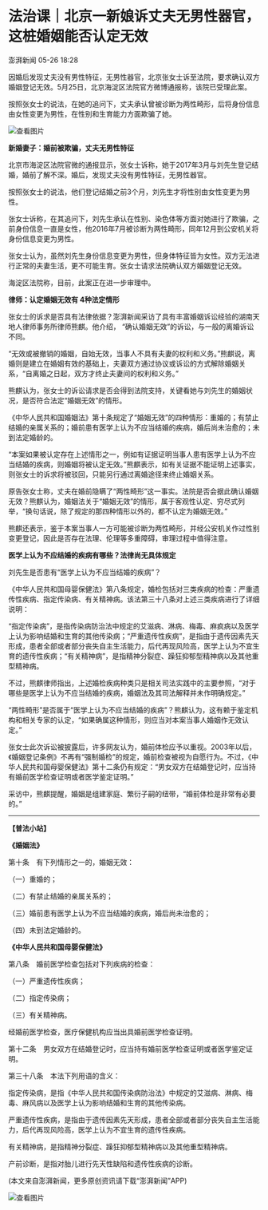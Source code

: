 # 法治课｜北京一新娘诉丈夫无男性器官，这桩婚姻能否认定无效

澎湃新闻 05-26 18:28

因婚后发现丈夫没有男性特征，无男性器官，北京张女士诉至法院，要求确认双方婚姻登记无效。5月25日，北京海淀区法院官方微博通报称，该院已受理此案。

按照张女士的说法，在她的追问下，丈夫承认曾被诊断为两性畸形，后将身份信息由女性变更为男性，在性别和生育能力方面欺骗了她。

![查看图片](http://image.thepaper.cn/www/image/5/778/608.jpg)

**新婚妻子：婚前被欺骗，丈夫无男性特征**

北京市海淀区法院官微的通报显示，张女士诉称，她于2017年3月与刘先生登记结婚，婚前了解不深。婚后，发现丈夫没有男性特征，无男性器官。

按照张女士的说法，他们登记结婚之前3个月，刘先生才将性别由女性变更为男性。

张女士诉称，在其追问下，刘先生承认在性别、染色体等方面对她进行了欺骗，之前身份信息一直是女性，他2016年7月被诊断为两性畸形，同年12月到公安机关将身份信息变更为男性。

张女士认为，虽然刘先生身份信息变更为男性，但身体特征皆为女性。双方无法进行正常的夫妻生活，更不可能生育。张女士请求法院确认双方婚姻登记无效。

海淀区法院称，目前，此案正在进一步审理中。

**律师：认定婚姻无效有 4种法定情形**

张女士的诉求是否具有法律依据？澎湃新闻采访了具有丰富婚姻诉讼经验的湖南天地人律师事务所律师熊麒。他介绍， “确认婚姻无效”的诉讼，与一般的离婚诉讼不同。

“无效或被撤销的婚姻，自始无效，当事人不具有夫妻的权利和义务。”熊麒说，离婚则是建立在婚姻有效的基础上，夫妻双方通过协议或诉讼的方式解除婚姻关系，“自离婚之日起，双方才终止夫妻间的权利和义务。”

熊麒认为，张女士的诉讼请求是否会得到法院支持，关键看她与刘先生的婚姻状况，是否符合法定“婚姻无效”的情形。

《中华人民共和国婚姻法》第十条规定了“婚姻无效”的四种情形：重婚的；有禁止结婚的亲属关系的；婚前患有医学上认为不应当结婚的疾病，婚后尚未治愈的；未到法定婚龄的。

“本案如果被认定存在上述情形之一，例如有证据证明当事人患有医学上认为不应当结婚的疾病，则婚姻将被认定无效。”熊麒表示，如有关证据不能证明上述事实，则张女士的诉求将被驳回，只能另行通过离婚途径来终止婚姻关系。

原告张女士称，丈夫在婚前隐瞒了“两性畸形”这一事实。法院是否会据此确认婚姻无效？熊麒认为，婚姻法关于“婚姻无效”的情形，属于客观性认定、穷尽式列举，“换句话说，除了规定的那四种情形以外的，都不认定为婚姻无效。”

熊麒还表示，鉴于本案当事人一方可能被诊断为两性畸形，并经公安机关作过性别变更登记，因此是否存在法理、伦理等多重障碍，审理过程中值得注意。

**医学上认为不应结婚的疾病有哪些？法律尚无具体规定**

刘先生是否患有“医学上认为不应当结婚的疾病”？

《中华人民共和国母婴保健法》第八条规定，婚检包括对三类疾病的检查：严重遗传性疾病、指定传染病、有关精神病。该法第三十八条对上述三类疾病进行了详细说明：

“指定传染病”，是指传染病防治法中规定的艾滋病、淋病、梅毒、麻疯病以及医学上认为影响结婚和生育的其他传染病；“严重遗传性疾病”，是指由于遗传因素先天形成，患者全部或者部分丧失自主生活能力，后代再现风险高，医学上认为不宜生育的遗传性疾病；“有关精神病”，是指精神分裂症、躁狂抑郁型精神病以及其他重型精神病。

不过，熊麒律师指出，上述婚检疾病种类只是相关司法实践中的主要参照，“对于哪些是医学上认为不应当结婚的疾病，婚姻法及其司法解释并未作明确规定。”

“两性畸形”是否属于“医学上认为不应当结婚的疾病”？熊麒认为，这有赖于鉴定机构和相关专家的认定，“如果确属这种情形，则应当对本案当事人婚姻作无效认定。”

张女士此次诉讼被披露后，许多网友认为，婚前体检应予以重视。2003年以后，《婚姻登记条例》不再有“强制婚检”的规定，婚前检查被视为自愿行为。不过，《中华人民共和国母婴保健法》第十二条仍有规定：“男女双方在结婚登记时，应当持有婚前医学检查证明或者医学鉴定证明。”

采访中，熊麒提醒，婚姻是组建家庭、繁衍子嗣的纽带，“婚前体检是非常有必要的。”

---

**【普法小站】**

**《婚姻法》**

第十条　有下列情形之一的，婚姻无效：

（一）重婚的；

（二）有禁止结婚的亲属关系的；

（三）婚前患有医学上认为不应当结婚的疾病，婚后尚未治愈的；

（四）未到法定婚龄的。

**《中华人民共和国母婴保健法》**

第八条　婚前医学检查包括对下列疾病的检查：

（一）严重遗传性疾病；

（二）指定传染病；

（三）有关精神病。

经婚前医学检查，医疗保健机构应当出具婚前医学检查证明。

第十二条　男女双方在结婚登记时，应当持有婚前医学检查证明或者医学鉴定证明。

第三十八条　本法下列用语的含义：

指定传染病，是指《中华人民共和国传染病防治法》中规定的艾滋病、淋病、梅毒、麻风病以及医学上认为影响结婚和生育的其他传染病。

严重遗传性疾病，是指由于遗传因素先天形成，患者全部或者部分丧失自主生活能力，后代再现风险高，医学上认为不宜生育的遗传性疾病。

有关精神病，是指精神分裂症、躁狂抑郁型精神病以及其他重型精神病。

产前诊断，是指对胎儿进行先天性缺陷和遗传性疾病的诊断。

(本文来自澎湃新闻，更多原创资讯请下载“澎湃新闻”APP)

![查看图片](http://image.thepaper.cn/www/image/5/778/608.jpg)